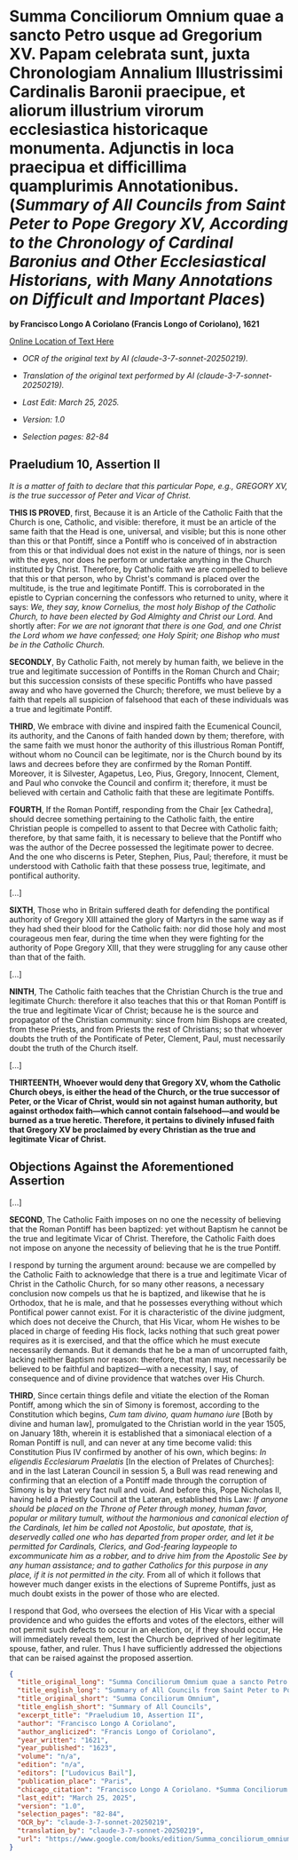 # Summa Conciliorum Omnium quae a sancto Petro usque ad Gregorium XV. Papam celebrata sunt, juxta Chronologiam Annalium Illustrissimi Cardinalis Baronii praecipue, et aliorum illustrium virorum ecclesiastica historicaque monumenta. Adjunctis in loca praecipua et difficillima quamplurimis Annotationibus. (*Summary of All Councils from Saint Peter to Pope Gregory XV, According to the Chronology of Cardinal Baronius and Other Ecclesiastical Historians, with Many Annotations on Difficult and Important Places*)  
  
**by Francisco Longo A Coriolano (Francis Longo of Coriolano), 1621**  
  
[Online Location of Text Here](https://www.google.com/books/edition/Summa_conciliorum_omnium_quae_a_sancto_P/LpGGFUiX8egC?hl=en&gbpv=1&pg=PA82&printsec=frontcover)  
  
  
- *OCR of the original text by AI (claude-3-7-sonnet-20250219).*  
  
- *Translation of the original text performed by AI (claude-3-7-sonnet-20250219).*  
 
- *Last Edit: March 25, 2025.*  
  
- *Version: 1.0*  
 
- *Selection pages: 82-84*  
  
## Praeludium 10, Assertion II

*It is a matter of faith to declare that this particular Pope, e.g., GREGORY XV, is the true successor of Peter and Vicar of Christ.*

**THIS IS PROVED**, first, Because it is an Article of the Catholic Faith that the Church is one, Catholic, and visible: therefore, it must be an article of the same faith that the Head is one, universal, and visible; but this is none other than this or that Pontiff, since a Pontiff who is conceived of in abstraction from this or that individual does not exist in the nature of things, nor is seen with the eyes, nor does he perform or undertake anything in the Church instituted by Christ. Therefore, by Catholic faith we are compelled to believe that this or that person, who by Christ's command is placed over the multitude, is the true and legitimate Pontiff. This is corroborated in the epistle to Cyprian concerning the confessors who returned to unity, where it says: *We, they say, know Cornelius, the most holy Bishop of the Catholic Church, to have been elected by God Almighty and Christ our Lord.* And shortly after: *For we are not ignorant that there is one God, and one Christ the Lord whom we have confessed; one Holy Spirit; one Bishop who must be in the Catholic Church.*

**SECONDLY**, By Catholic Faith, not merely by human faith, we believe in the true and legitimate succession of Pontiffs in the Roman Church and Chair; but this succession consists of these specific Pontiffs who have passed away and who have governed the Church; therefore, we must believe by a faith that repels all suspicion of falsehood that each of these individuals was a true and legitimate Pontiff.

**THIRD**, We embrace with divine and inspired faith the Ecumenical Council, its authority, and the Canons of faith handed down by them; therefore, with the same faith we must honor the authority of this illustrious Roman Pontiff, without whom no Council can be legitimate, nor is the Church bound by its laws and decrees before they are confirmed by the Roman Pontiff. Moreover, it is Silvester, Agapetus, Leo, Pius, Gregory, Innocent, Clement, and Paul who convoke the Council and confirm it; therefore, it must be believed with certain and Catholic faith that these are legitimate Pontiffs.

**FOURTH**, If the Roman Pontiff, responding from the Chair [ex Cathedra], should decree something pertaining to the Catholic faith, the entire Christian people is compelled to assent to that Decree with Catholic faith; therefore, by that same faith, it is necessary to believe that the Pontiff who was the author of the Decree possessed the legitimate power to decree. And the one who discerns is Peter, Stephen, Pius, Paul; therefore, it must be understood with Catholic faith that these possess true, legitimate, and pontifical authority. 

[...]

**SIXTH**, Those who in Britain suffered death for defending the pontifical authority of Gregory XIII attained the glory of Martyrs in the same way as if they had shed their blood for the Catholic faith: nor did those holy and most courageous men fear, during the time when they were fighting for the authority of Pope Gregory XIII, that they were struggling for any cause other than that of the faith.

[...]

**NINTH**, The Catholic faith teaches that the Christian Church is the true and legitimate Church: therefore it also teaches that this or that Roman Pontiff is the true and legitimate Vicar of Christ; because he is the source and propagator of the Christian community: since from him Bishops are created, from these Priests, and from Priests the rest of Christians; so that whoever doubts the truth of the Pontificate of Peter, Clement, Paul, must necessarily doubt the truth of the Church itself.

[...]

**THIRTEENTH, Whoever would deny that Gregory XV, whom the Catholic Church obeys, is either the head of the Church, or the true successor of Peter, or the Vicar of Christ, would sin not against human authority, but against orthodox faith—which cannot contain falsehood—and would be burned as a true heretic. Therefore, it pertains to divinely infused faith that Gregory XV be proclaimed by every Christian as the true and legitimate Vicar of Christ.**

## Objections Against the Aforementioned Assertion

[...]

**SECOND**, The Catholic Faith imposes on no one the necessity of believing that the Roman Pontiff has been baptized: yet without Baptism he cannot be the true and legitimate Vicar of Christ. Therefore, the Catholic Faith does not impose on anyone the necessity of believing that he is the true Pontiff.

I respond by turning the argument around: because we are compelled by the Catholic Faith to acknowledge that there is a true and legitimate Vicar of Christ in the Catholic Church, for so many other reasons, a necessary conclusion now compels us that he is baptized, and likewise that he is Orthodox, that he is male, and that he possesses everything without which Pontifical power cannot exist. For it is characteristic of the divine judgment, which does not deceive the Church, that His Vicar, whom He wishes to be placed in charge of feeding His flock, lacks nothing that such great power requires as it is exercised, and that the office which he must execute necessarily demands. But it demands that he be a man of uncorrupted faith, lacking neither Baptism nor reason: therefore, that man must necessarily be believed to be faithful and baptized—with a necessity, I say, of consequence and of divine providence that watches over His Church.

**THIRD**, Since certain things defile and vitiate the election of the Roman Pontiff, among which the sin of Simony is foremost, according to the Constitution which begins, *Cum tam divino, quam humano iure* [Both by divine and human law], promulgated to the Christian world in the year 1505, on January 18th, wherein it is established that a simoniacal election of a Roman Pontiff is null, and can never at any time become valid: this Constitution Pius IV confirmed by another of his own, which begins: *In eligendis Ecclesiarum Praelatis* [In the election of Prelates of Churches]: and in the last Lateran Council in session 5, a Bull was read renewing and confirming that an election of a Pontiff made through the corruption of Simony is by that very fact null and void. And before this, Pope Nicholas II, having held a Priestly Council at the Lateran, established this Law: *If anyone should be placed on the Throne of Peter through money, human favor, popular or military tumult, without the harmonious and canonical election of the Cardinals, let him be called not Apostolic, but apostate, that is, deservedly called one who has departed from proper order, and let it be permitted for Cardinals, Clerics, and God-fearing laypeople to excommunicate him as a robber, and to drive him from the Apostolic See by any human assistance; and to gather Catholics for this purpose in any place, if it is not permitted in the city.* From all of which it follows that however much danger exists in the elections of Supreme Pontiffs, just as much doubt exists in the power of those who are elected.

I respond that God, who oversees the election of His Vicar with a special providence and who guides the efforts and votes of the electors, either will not permit such defects to occur in an election, or, if they should occur, He will immediately reveal them, lest the Church be deprived of her legitimate spouse, father, and ruler. Thus I have sufficiently addressed the objections that can be raised against the proposed assertion.

```json
{
  "title_original_long": "Summa Conciliorum Omnium quae a sancto Petro usque ad Gregorium XV. Papam celebrata sunt, juxta Chronologiam Annalium Illustrissimi Cardinalis Baronii praecipue, et aliorum illustrium virorum ecclesiastica historicaque monumenta. Adjunctis in loca praecipua et difficillima quamplurimis Annotationibus.",
  "title_english_long": "Summary of All Councils from Saint Peter to Pope Gregory XV, According to the Chronology of Cardinal Baronius and Other Ecclesiastical Historians, with Many Annotations on Difficult and Important Places",
  "title_original_short": "Summa Conciliorum Omnium",
  "title_english_short": "Summary of All Councils",
  "excerpt_title": "Praeludium 10, Assertion II",
  "author": "Francisco Longo A Coriolano",
  "author_anglicized": "Francis Longo of Coriolano",
  "year_written": "1621",
  "year_published": "1623",
  "volume": "n/a",
  "edition": "n/a",
  "editors": ["Ludovicus Bail"],
  "publication_place": "Paris",
  "chicago_citation": "Francisco Longo A Coriolano. *Summa Conciliorum Omnium quae a sancto Petro usque ad Gregorium XV. Papam celebrata sunt*. Paris: Widow of Pierre Chevalier, 1623.",
  "last_edit": "March 25, 2025",
  "version": "1.0",
  "selection_pages": "82-84",
  "OCR_by": "claude-3-7-sonnet-20250219",
  "translation_by": "claude-3-7-sonnet-20250219",
  "url": "https://www.google.com/books/edition/Summa_conciliorum_omnium_quae_a_sancto_P/LpGGFUiX8egC?hl=en&gbpv=1&pg=PA82&printsec=frontcover"
}
```

